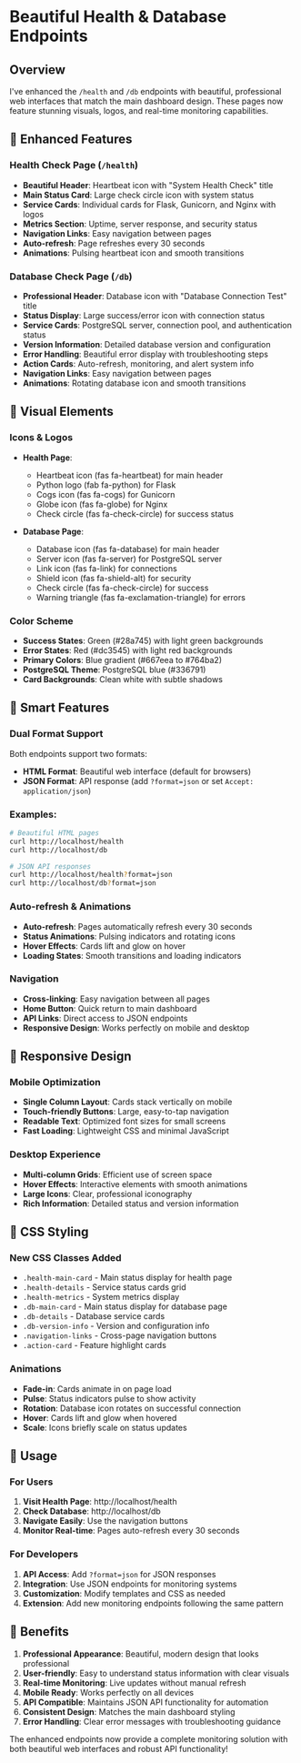 # Beautiful Health & Database Endpoints

## Overview

I've enhanced the `/health` and `/db` endpoints with beautiful, professional web interfaces that match the main dashboard design. These pages now feature stunning visuals, logos, and real-time monitoring capabilities.

## 🎨 Enhanced Features

### Health Check Page (`/health`)
- **Beautiful Header**: Heartbeat icon with "System Health Check" title
- **Main Status Card**: Large check circle icon with system status
- **Service Cards**: Individual cards for Flask, Gunicorn, and Nginx with logos
- **Metrics Section**: Uptime, server response, and security status
- **Navigation Links**: Easy navigation between pages
- **Auto-refresh**: Page refreshes every 30 seconds
- **Animations**: Pulsing heartbeat icon and smooth transitions

### Database Check Page (`/db`)
- **Professional Header**: Database icon with "Database Connection Test" title
- **Status Display**: Large success/error icon with connection status
- **Service Cards**: PostgreSQL server, connection pool, and authentication status
- **Version Information**: Detailed database version and configuration
- **Error Handling**: Beautiful error display with troubleshooting steps
- **Action Cards**: Auto-refresh, monitoring, and alert system info
- **Navigation Links**: Easy navigation between pages
- **Animations**: Rotating database icon and smooth transitions

## 🎯 Visual Elements

### Icons & Logos
- **Health Page**: 
  - Heartbeat icon (fas fa-heartbeat) for main header
  - Python logo (fab fa-python) for Flask
  - Cogs icon (fas fa-cogs) for Gunicorn
  - Globe icon (fas fa-globe) for Nginx
  - Check circle (fas fa-check-circle) for success status

- **Database Page**:
  - Database icon (fas fa-database) for main header
  - Server icon (fas fa-server) for PostgreSQL server
  - Link icon (fas fa-link) for connections
  - Shield icon (fas fa-shield-alt) for security
  - Check circle (fas fa-check-circle) for success
  - Warning triangle (fas fa-exclamation-triangle) for errors

### Color Scheme
- **Success States**: Green (#28a745) with light green backgrounds
- **Error States**: Red (#dc3545) with light red backgrounds
- **Primary Colors**: Blue gradient (#667eea to #764ba2)
- **PostgreSQL Theme**: PostgreSQL blue (#336791)
- **Card Backgrounds**: Clean white with subtle shadows

## 🔧 Smart Features

### Dual Format Support
Both endpoints support two formats:
- **HTML Format**: Beautiful web interface (default for browsers)
- **JSON Format**: API response (add `?format=json` or set `Accept: application/json`)

### Examples:
```bash
# Beautiful HTML pages
curl http://localhost/health
curl http://localhost/db

# JSON API responses
curl http://localhost/health?format=json
curl http://localhost/db?format=json
```

### Auto-refresh & Animations
- **Auto-refresh**: Pages automatically refresh every 30 seconds
- **Status Animations**: Pulsing indicators and rotating icons
- **Hover Effects**: Cards lift and glow on hover
- **Loading States**: Smooth transitions and loading indicators

### Navigation
- **Cross-linking**: Easy navigation between all pages
- **Home Button**: Quick return to main dashboard
- **API Links**: Direct access to JSON endpoints
- **Responsive Design**: Works perfectly on mobile and desktop

## 📱 Responsive Design

### Mobile Optimization
- **Single Column Layout**: Cards stack vertically on mobile
- **Touch-friendly Buttons**: Large, easy-to-tap navigation
- **Readable Text**: Optimized font sizes for small screens
- **Fast Loading**: Lightweight CSS and minimal JavaScript

### Desktop Experience
- **Multi-column Grids**: Efficient use of screen space
- **Hover Effects**: Interactive elements with smooth animations
- **Large Icons**: Clear, professional iconography
- **Rich Information**: Detailed status and version information

## 🎨 CSS Styling

### New CSS Classes Added
- `.health-main-card` - Main status display for health page
- `.health-details` - Service status cards grid
- `.health-metrics` - System metrics display
- `.db-main-card` - Main status display for database page
- `.db-details` - Database service cards
- `.db-version-info` - Version and configuration info
- `.navigation-links` - Cross-page navigation buttons
- `.action-card` - Feature highlight cards

### Animations
- **Fade-in**: Cards animate in on page load
- **Pulse**: Status indicators pulse to show activity
- **Rotation**: Database icon rotates on successful connection
- **Hover**: Cards lift and glow when hovered
- **Scale**: Icons briefly scale on status updates

## 🚀 Usage

### For Users
1. **Visit Health Page**: http://localhost/health
2. **Check Database**: http://localhost/db
3. **Navigate Easily**: Use the navigation buttons
4. **Monitor Real-time**: Pages auto-refresh every 30 seconds

### For Developers
1. **API Access**: Add `?format=json` for JSON responses
2. **Integration**: Use JSON endpoints for monitoring systems
3. **Customization**: Modify templates and CSS as needed
4. **Extension**: Add new monitoring endpoints following the same pattern

## 🎯 Benefits

1. **Professional Appearance**: Beautiful, modern design that looks professional
2. **User-friendly**: Easy to understand status information with clear visuals
3. **Real-time Monitoring**: Live updates without manual refresh
4. **Mobile Ready**: Works perfectly on all devices
5. **API Compatible**: Maintains JSON API functionality for automation
6. **Consistent Design**: Matches the main dashboard styling
7. **Error Handling**: Clear error messages with troubleshooting guidance

The enhanced endpoints now provide a complete monitoring solution with both beautiful web interfaces and robust API functionality!
